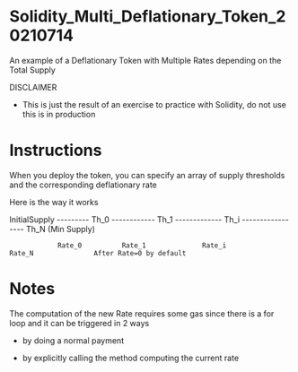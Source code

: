 
# Solidity_Multi_Deflationary_Token_20210714

An example of a Deflationary Token with Multiple Rates depending on the Total Supply 

DISCLAIMER 

- This is just the result of an exercise to practice with Solidity, do not use this is in production 



# Instructions 

When you deploy the token, you can specify an array of supply thresholds and the corresponding deflationary rate 

Here is the way it works 

InitialSupply --------- Th_0 ------------ Th_1 ------------- Th_i ----------------- Th_N (Min Supply)

                Rate_0          Rate_1              Rate_i             Rate_N               After Rate=0 by default 





# Notes 

The computation of the new Rate requires some gas since there is a for loop and it can be triggered in 2 ways 

- by doing a normal payment 

- by explicitly calling the method computing the current rate 





